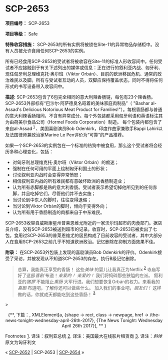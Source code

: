 # SCP-2653
                        


**项目编号：** SCP-2653

**项目等级：** Safe

**特殊收容措施：** SCP-2653的所有实例将被锁在Site-11的异常物品存储柜中。没有人员被允许食用任何SCP-2653的实例。

所有已经食用SCP-2653的受试者将被收容在Site-11的标准人形收容间中。任何受试者不应接触到于有关下述列出的媒体或信息：正在进行的叙利亚内战、匈牙利、现任匈牙利总理维克托·奥尔班（Viktor Orbán）、目前的欧洲移民危机、通常的政治难民以及脚。所有与受试者互动的人员，双脚应保持覆盖状态，同时不得将任何形式的书写设备带入收容间中。

**描述:**  SCP-2653包含了6包完全相同的意大利辣香肠链，每包有23个辣香肠。SCP-2653外部标有“巴沙尔·阿萨德臭名昭着的美味家庭肉制品”（ "Bashar al-Assad's Delicious Notorious Meat Product for Families!"）。每根香肠都与普通的意大利辣香肠相同，不含有异常成分。每个外包装都采用匈牙利语和英语标注其为由荷美尔食品公司（Hormel Foods Corporation）制造。 每个包装内都包含了来自al-Assad<sup class='footnoteref'>
 <a shape='rect' class='footnoteref' id='footnoteref-1' href='javascript:;' onclick='WIKIDOT.page.utils.scrollToReference(&apos;footnote-1&apos;)'>1</a>
</sup>、美国喜剧演员Bob Odenkirk，印度作曲家兼歌手Bappi Lahiri以及法国律师兼政治家Marine Le Pen评价为“可靠”的产品推荐。

如果一个SCP-2653的实例包在一个标准的热狗中被食用，那么这个受试者将会经历多种心理变化，包括：

- 对匈牙利总理维克托·奥尔班（Viktor Orbán）的痴迷；
- 强制在任何可用的平面上绘制匈牙利国土的形状；
- 讨论叙利亚内战时会变得异常愤怒；
- 相信叙利亚内战的所有难民都有意破坏欧洲的香肠制造业；
- 认为所有赤脚都是熟的意大利香肠。受试者表示希望切掉他所见到的任何赤脚，并且吃掉它们，尽管他们并不去实施；
- 当讨论到中东人的脚时，往往变得退缩；
- 当讨论到Viktor Orbán的脚时，倾向于变得外向；
- 认为所有用于香肠制造的肉都来自于中东难民。

SCP-2653收容自威斯康星州普莱恩维尤附近的一家沃尔玛超市的肉食部门。据店员介绍，没有SCP-2653被送到超市的记录。收容时，SCP-2653已被卖出了七包。食用过SCP-2653的普莱恩维尤的居民构成了目前收容的受试者，其中大部分人在食用SCP-2653之前几乎不知道欧洲政治。记忆删除在抑制方面效果不佳。

**附录：** 在SCP-2653外包装上发现的喜剧演员Bob Odenkirk的评价。Odenkirk接受了采访，并被发现从不知道SCP-2653的存在。执行B级记忆删除。


> 总算，我能真正享受的香肠！ 这些*美味*  的婴儿让我真正为Netflix<sup class='footnoteref'>
 <a shape='rect' class='footnoteref' id='footnoteref-2' href='javascript:;' onclick='WIKIDOT.page.utils.scrollToReference(&apos;footnote-2&apos;)'>2</a>
</sup>寺庙写好了这部*喜剧*  布道！*亲爱的！*  *亲爱的！*  我们将捣碎那些狭隘的左派。 叙利亚的*猪猡*  不能阻止*熏肠*  大军行进。我们想要恢复Orbán的权力。来看我的*喜剧*  布道吧，了解你还可以做些什么。 加入我们的事业吧，*朋友们！*  这样做的话，你就成天都能吃到这些香肠！<sup class='footnoteref'>
 <a shape='rect' class='footnoteref' id='footnoteref-3' href='javascript:;' onclick='WIKIDOT.page.utils.scrollToReference(&apos;footnote-3&apos;)'>3</a>
</sup>
> 

<p style='text-align: center;'>{**, &#19979;&#31687;&#65306;, XMLElement[a, {shape -&gt; rect, class -&gt; newpage, href -&gt; /the-news-tonight-wednesday-april-26th-2017}, {The News Tonight: Wednesday April 26th 2017}], ** }</p>

Footnotes
<a shape='rect' href='javascript:;' onclick='WIKIDOT.page.utils.scrollToReference(&apos;footnoteref-1&apos;)'>1</a>. 译注：叙利亚总统
<a shape='rect' href='javascript:;' onclick='WIKIDOT.page.utils.scrollToReference(&apos;footnoteref-2&apos;)'>2</a>. 译注：美国最大在线影片租赁商
<a shape='rect' href='javascript:;' onclick='WIKIDOT.page.utils.scrollToReference(&apos;footnoteref-3&apos;)'>3</a>. 译注：*斜体*  原文为匈牙利文



« [SCP-2652](/scp-2652) | SCP-2653 | [SCP-2654](/scp-2654) »





                    